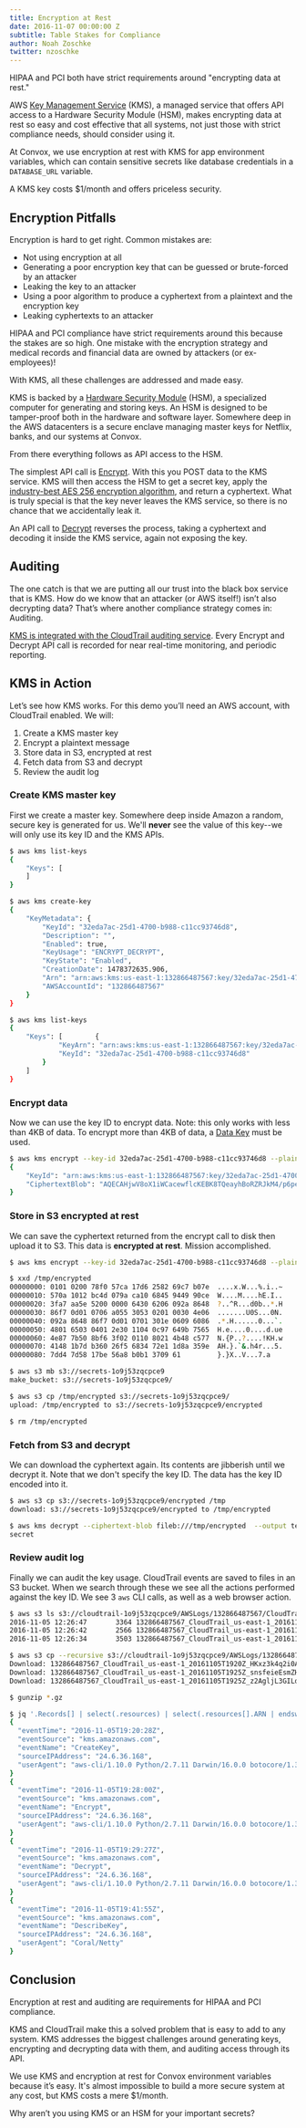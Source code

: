 ```yaml
---
title: Encryption at Rest
date: 2016-11-07 00:00:00 Z
subtitle: Table Stakes for Compliance
author: Noah Zoschke
twitter: nzoschke
---
```


HIPAA and PCI both have strict requirements around "encrypting data at rest."

AWS [Key Management Service](https://aws.amazon.com/kms/) (KMS), a managed service that offers API access to a Hardware Security Module (HSM), makes encrypting data at rest so easy and cost effective that all systems, not just those with strict compliance needs, should consider using it.

At Convox, we use encryption at rest with KMS for app environment variables, which can contain sensitive secrets like database credentials in a `DATABASE_URL` variable.

A KMS key costs $1/month and offers priceless security.

<!--more-->

## Encryption Pitfalls

Encryption is hard to get right. Common mistakes are:

- Not using encryption at all
- Generating a poor encryption key that can be guessed or brute-forced by an attacker
- Leaking the key to an attacker
- Using a poor algorithm to produce a cyphertext from a plaintext and the encryption key
- Leaking cyphertexts to an attacker

HIPAA and PCI compliance have strict requirements around this because the stakes are so high. One mistake with the encryption strategy and medical records and financial data are owned by attackers (or ex-employees)!

With KMS, all these challenges are addressed and made easy.

KMS is backed by a [Hardware Security Module](https://en.wikipedia.org/wiki/Hardware_security_module) (HSM), a specialized computer for generating and storing keys. An HSM is designed to be tamper-proof both in the hardware and software layer. Somewhere deep in the AWS datacenters is a secure enclave managing master keys for Netflix, banks, and our systems at Convox.

From there everything follows as API access to the HSM.

The simplest API call is [Encrypt](http://docs.aws.amazon.com/kms/latest/APIReference/API_Encrypt.html). With this you POST data to the KMS service. KMS will then access the HSM to get a secret key, apply the [industry-best AES 256 encryption algorithm](http://docs.aws.amazon.com/kms/latest/developerguide/crypto-intro.html),  and return a cyphertext. What is truly special is that the key never leaves the KMS service, so there is no chance that we accidentally leak it.

An API call to [Decrypt](http://docs.aws.amazon.com/kms/latest/APIReference/API_Decrypt.html) reverses the process, taking a cyphertext and decoding it inside the KMS service, again not exposing the key.

## Auditing

The one catch is that we are putting all our trust into the black box service that is KMS. How do we know that an attacker (or AWS itself!) isn’t also decrypting data? That’s where another compliance strategy comes in: Auditing.

[KMS is integrated with the CloudTrail auditing service](http://docs.aws.amazon.com/kms/latest/developerguide/logging-using-cloudtrail.html). Every Encrypt and Decrypt API call is recorded for near real-time monitoring, and periodic reporting.

## KMS in Action

Let’s see how KMS works. For this demo you’ll need an AWS account, with CloudTrail enabled. We will:

1. Create a KMS master key
2. Encrypt a plaintext message
3. Store data in S3, encrypted at rest
4. Fetch data from S3 and decrypt
5. Review the audit log

### Create KMS master key

First we create a master key. Somewhere deep inside Amazon a random, secure key is generated for us. We'll **never** see the value of this key--we will only use its key ID and the KMS APIs.

```bash
$ aws kms list-keys
{
    "Keys": [
    ]
}

$ aws kms create-key
{
    "KeyMetadata": {
        "KeyId": "32eda7ac-25d1-4700-b988-c11cc93746d8", 
        "Description": "", 
        "Enabled": true, 
        "KeyUsage": "ENCRYPT_DECRYPT", 
        "KeyState": "Enabled", 
        "CreationDate": 1478372635.906, 
        "Arn": "arn:aws:kms:us-east-1:132866487567:key/32eda7ac-25d1-4700-b988-c11cc93746d8", 
        "AWSAccountId": "132866487567"
    }
}

$ aws kms list-keys
{
    "Keys": [        {
            "KeyArn": "arn:aws:kms:us-east-1:132866487567:key/32eda7ac-25d1-4700-b988-c11cc93746d8", 
            "KeyId": "32eda7ac-25d1-4700-b988-c11cc93746d8"
        }
    ]
}
```

### Encrypt data

Now we can use the key ID to encrypt data. Note: this only works with less than 4KB of data. To encrypt more than 4KB of data, a [Data Key](http://docs.aws.amazon.com/kms/latest/developerguide/concepts.html#data-keys) must be used.

```bash
$ aws kms encrypt --key-id 32eda7ac-25d1-4700-b988-c11cc93746d8 --plaintext secret
{
    "KeyId": "arn:aws:kms:us-east-1:132866487567:key/32eda7ac-25d1-4700-b988-c11cc93746d8", 
    "CiphertextBlob": "AQECAHjwV8oX1iWCacewflcKEBK8TQeayhBoRZRJkM4/p6peUgAAAGQwYgYJKoZIhvcNAQcGoFUwUwIBADBOBgkqhkiG9w0BBwEwHgYJYIZIAWUDBAEuMBEEDMo2cRzSf6ENVbTSrwIBEIAhS8w6e0dFTXxKp9eOvHoYArOfW7juEq8kwX+++QCprAQO"
}
```

### Store in S3 encrypted at rest

We can save the cyphertext returned from the encrypt call to disk then upload it to S3. This data is **encrypted at rest**. Mission accomplished.

```bash
$ aws kms encrypt --key-id 32eda7ac-25d1-4700-b988-c11cc93746d8 --plaintext secret --query CiphertextBlob --output text | base64 --decode > /tmp/encrypted

$ xxd /tmp/encrypted 
00000000: 0101 0200 78f0 57ca 17d6 2582 69c7 b07e  ....x.W...%.i..~
00000010: 570a 1012 bc4d 079a ca10 6845 9449 90ce  W....M....hE.I..
00000020: 3fa7 aa5e 5200 0000 6430 6206 092a 8648  ?..^R...d0b..*.H
00000030: 86f7 0d01 0706 a055 3053 0201 0030 4e06  .......U0S...0N.
00000040: 092a 8648 86f7 0d01 0701 301e 0609 6086  .*.H......0...`.
00000050: 4801 6503 0401 2e30 1104 0c97 649b 7565  H.e....0....d.ue
00000060: 4e87 7b50 8bf6 3f02 0110 8021 4b48 c577  N.{P..?....!KH.w
00000070: 4148 1b7d b360 26f5 6834 72e1 1d8a 359e  AH.}.`&.h4r...5.
00000080: 7dd4 7d58 17be 56a8 b0b1 3709 61         }.}X..V...7.a

$ aws s3 mb s3://secrets-1o9j53zqcpce9
make_bucket: s3://secrets-1o9j53zqcpce9/

$ aws s3 cp /tmp/encrypted s3://secrets-1o9j53zqcpce9/
upload: /tmp/encrypted to s3://secrets-1o9j53zqcpce9/encrypted

$ rm /tmp/encrypted
```

### Fetch from S3 and decrypt

We can download the cyphertext again. Its contents are jibberish until we decrypt it. Note that we don't specify the key ID. The data has the key ID encoded into it.

```bash
$ aws s3 cp s3://secrets-1o9j53zqcpce9/encrypted /tmp
download: s3://secrets-1o9j53zqcpce9/encrypted to /tmp/encrypted

$ aws kms decrypt --ciphertext-blob fileb:///tmp/encrypted  --output text --query Plaintext | base64 --decode
secret
```

### Review audit log

Finally we can audit the key usage. CloudTrail events are saved to files in an S3 bucket. When we search through these we see all the actions performed against the key ID. We see 3 `aws` CLI calls, as well as a web browser action.

```bash
$ aws s3 ls s3://cloudtrail-1o9j53zqcpce9/AWSLogs/132866487567/CloudTrail/us-east-1/2016/11/05/
2016-11-05 12:26:47       3364 132866487567_CloudTrail_us-east-1_20161105T1920Z_HKxz3k4q2i0A21BM.json.gz
2016-11-05 12:26:42       2566 132866487567_CloudTrail_us-east-1_20161105T1925Z_snsfeieEsmZHCmxp.json.gz
2016-11-05 12:26:34       3503 132866487567_CloudTrail_us-east-1_20161105T1925Z_z2AgljL3GILdLdzz.json.gz

$ aws s3 cp --recursive s3://cloudtrail-1o9j53zqcpce9/AWSLogs/132866487567/CloudTrail/us-east-1/2016/11/05/ .
Download: 132866487567_CloudTrail_us-east-1_20161105T1920Z_HKxz3k4q2i0A21BM.json.gz
Download: 132866487567_CloudTrail_us-east-1_20161105T1925Z_snsfeieEsmZHCmxp.json.gz
Download: 132866487567_CloudTrail_us-east-1_20161105T1925Z_z2AgljL3GILdLdzz.json.gz

$ gunzip *.gz

$ jq '.Records[] | select(.resources) | select(.resources[].ARN | endswith("32eda7ac-25d1-4700-b988-c11cc93746d8")) | {eventTime, eventSource, eventName, sourceIPAddress, userAgent}' *.json
{
  "eventTime": "2016-11-05T19:20:28Z",
  "eventSource": "kms.amazonaws.com",
  "eventName": "CreateKey",
  "sourceIPAddress": "24.6.36.168",
  "userAgent": "aws-cli/1.10.0 Python/2.7.11 Darwin/16.0.0 botocore/1.3.22"
}
{
  "eventTime": "2016-11-05T19:28:00Z",
  "eventSource": "kms.amazonaws.com",
  "eventName": "Encrypt",
  "sourceIPAddress": "24.6.36.168",
  "userAgent": "aws-cli/1.10.0 Python/2.7.11 Darwin/16.0.0 botocore/1.3.22"
}
{
  "eventTime": "2016-11-05T19:29:27Z",
  "eventSource": "kms.amazonaws.com",
  "eventName": "Decrypt",
  "sourceIPAddress": "24.6.36.168",
  "userAgent": "aws-cli/1.10.0 Python/2.7.11 Darwin/16.0.0 botocore/1.3.22"
}
{
  "eventTime": "2016-11-05T19:41:55Z",
  "eventSource": "kms.amazonaws.com",
  "eventName": "DescribeKey",
  "sourceIPAddress": "24.6.36.168",
  "userAgent": "Coral/Netty"
}
```

## Conclusion

Encryption at rest and auditing are requirements for HIPAA and PCI compliance. 

KMS and CloudTrail make this a solved problem that is easy to add to any system. KMS addresses the biggest challenges around generating keys, encrypting and decrypting data with them, and auditing access through its API.

We use KMS and encryption at rest for Convox environment variables because it’s easy. It's almost impossible to build a more secure system at any cost, but KMS costs a mere $1/month.

Why aren’t you using KMS or an HSM for your important secrets?
